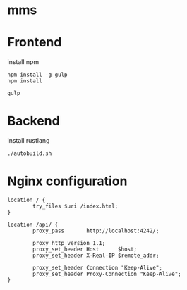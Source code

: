 # mms

# Frontend

install npm

```
npm install -g gulp 
npm install 

gulp
```


# Backend

install rustlang

```
./autobuild.sh
``` 


# Nginx configuration

```
location / {
        try_files $uri /index.html; 
}

location /api/ {
        proxy_pass       http://localhost:4242/;

        proxy_http_version 1.1;
        proxy_set_header Host      $host;
        proxy_set_header X-Real-IP $remote_addr;

        proxy_set_header Connection "Keep-Alive";
        proxy_set_header Proxy-Connection "Keep-Alive";
}
```